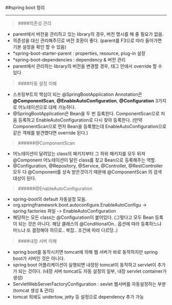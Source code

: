 ##spring boot 정리

----

>####의존성 관리
 - parent에서 버전을 관리하고 있는 library의 경우, <dependencies> 버전 명시를 해 줄 필요가 없음.
 - 의존성을 대신 관리해주므로 버전 호환이 좋다. (parent를 F3으로 따라 들어가면 기본 설정을 확인 할 수 있음)
 - *spring-boot-starter-parent : properties, resource, plug-in 설정
 - *spring-boot-dependencies : dependency & 버전 관리
 - parent에서 관리하는 library의 버전을 변경할 경우, <properties> 태그 안에서 override 할 수 있다
 
>####자동 설정 이해
 - 스프링부트의 핵심이 되는 @SpringBootApplication Annotation은 
    **@ComponentScan**, **@EnableAutoConfiguration**, **@Configuration** 3가지로 어노테이션으로 대체 가능하다.
 - @SpringBootApplication은 Bean을 두 번 등록한다. ComponentScan으로 처음 등록하고 EnableAutoConfiguration로 다시 찾아 등록한다.
    (만약 ComponentScan으로 먼저 Bean을 등록했는데 EnableAutoConfiguration으로 같은 객체를 발견했다면 override 된다.)
 
>######@ComponentScan 
 - 어노테이션이 달려있는 class의 패키지부터 그 하위 패키지를 모두 뒤져 @Component 어노테이션이 달린 class를 찾고 Bean으로 등록해주는 역할.
 - @Configuration, @Repository, @Service, @Controller, @RestController 모두 다 @Component를 상속 받은것이기 때문에 
@ComponentScan 의 검색 대상이 된다.

>######@EnableAutoConfiguration
 - spring-boot의 default 자동설정 모음.
 - org.springframework.boot.autoconfigure.EnableAutoConfigu -> spring.factories 파일 -> EnableAutoConfiguration 
 - 해당하는 모든 class는 @Configuration이 붙어있다. (그렇다고 모두 Bean 등록이 되는 것은 아니다. 해당 클래스의 @ConditionalOn.. 옵션에 따라 등록하느냐 마느냐 또 결정해야 하므로.. 복잡.. 조건에 따라 다르당..)
 
>####내장 서버 이해
 - spring boot를 동작시키면 tomcat에 의해 웹 서버가 바로 동작하지만 spring boot가 서버인 것은 아니다.
 - spring boot 어플리케이션이 실행되면 내장된 tomcat이 동작하고 servlet이 추가가 되는 것이다.
    (내장 서버 tomcat도 자동 설정의 일부, 내장 servlet container가 생성)
 - ServletWebServerFactoryConfiguration : sevlet 웹서버를 자동설정하는 부분 (tomcat 생성 & 관리)
 - tomcat 외에도 undertow, jetty 등 설정으로 dependency 추가 가능
 
 